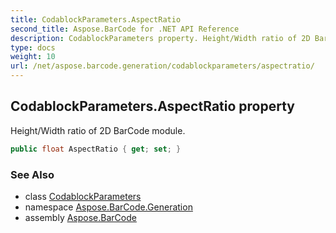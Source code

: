 ```yaml
---
title: CodablockParameters.AspectRatio
second_title: Aspose.BarCode for .NET API Reference
description: CodablockParameters property. Height/Width ratio of 2D BarCode module
type: docs
weight: 10
url: /net/aspose.barcode.generation/codablockparameters/aspectratio/
---
```

## CodablockParameters.AspectRatio property

Height/Width ratio of 2D BarCode module.

```csharp
public float AspectRatio { get; set; }
```

### See Also

* class [CodablockParameters](../)
* namespace [Aspose.BarCode.Generation](../../../aspose.barcode.generation/)
* assembly [Aspose.BarCode](../../../)


